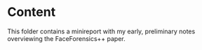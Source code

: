 # Content

This folder contains a minireport with my early, preliminary notes overviewing the FaceForensics++ paper.
